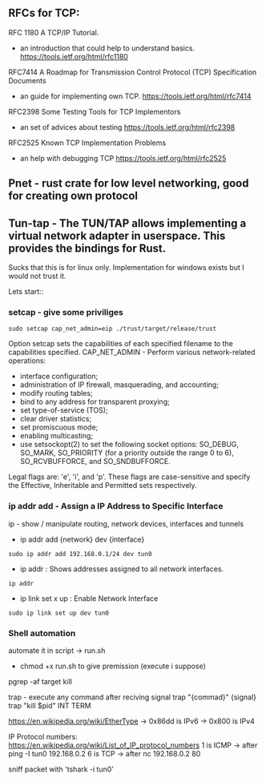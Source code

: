 RFCs for TCP:
----------

RFC 1180
A TCP/IP Tutorial.
 - an introduction that could help to understand basics.
https://tools.ietf.org/html/rfc1180

RFC7414
A Roadmap for Transmission Control Protocol (TCP) Specification Documents
 - an guide for implementing own TCP.
https://tools.ietf.org/html/rfc7414

RFC2398
Some Testing Tools for TCP Implementors
 - an set of advices about testing
https://tools.ietf.org/html/rfc2398

RFC2525
Known TCP Implementation Problems
 - an help with debugging TCP
https://tools.ietf.org/html/rfc2525


Pnet - rust crate for low level networking, good for creating own protocol
----------

Tun-tap - The TUN/TAP allows implementing a virtual network adapter in userspace. This provides the bindings for Rust.
----------
Sucks that this is for linux only. Implementation for windows exists but I would not trust it.


Lets start::
### setcap - give some priviliges
```
sudo setcap cap_net_admin=eip ./trust/target/release/trust
```
Option setcap sets the capabilities of each specified filename to the capabilities specified.
CAP_NET_ADMIN - Perform various network-related operations:
* interface configuration;
* administration of IP firewall, masquerading, and
accounting;
* modify routing tables;
* bind to any address for transparent proxying;
* set type-of-service (TOS);
* clear driver statistics;
* set promiscuous mode;
* enabling multicasting;
* use setsockopt(2) to set the following socket options: SO_DEBUG, SO_MARK, SO_PRIORITY (for a priority outside the range 0 to 6), SO_RCVBUFFORCE, and SO_SNDBUFFORCE.

Legal flags are: 'e', 'i', and 'p'. These flags are case-sensitive and specify the Effective, Inheritable and Permitted sets respectively.

### ip addr add - Assign a IP Address to Specific Interface
ip - show / manipulate routing, network devices, interfaces and tunnels
- ip addr add {network} dev {interface}
```
sudo ip addr add 192.168.0.1/24 dev tun0
```
- ip addr : Shows addresses assigned to all network interfaces.
```
ip addr
```
- ip link set x up : Enable Network Interface
```
sudo ip link set up dev tun0
```

### Shell automation
automate it in script -> run.sh
- chmod +x run.sh to give premission (execute i suppose)

pgrep -af target
kill

trap - execute any command after reciving signal
trap "{commad}" {signal}
trap "kill $pid" INT TERM



https://en.wikipedia.org/wiki/EtherType
-> 0x86dd is IPv6
-> 0x800 is IPv4

IP Protocol numbers:
https://en.wikipedia.org/wiki/List_of_IP_protocol_numbers
1 is ICMP -> after ping -I tun0 192.168.0.2
6 is TCP -> after nc 192.168.0.2 80

sniff packet with 'tshark -i tun0'